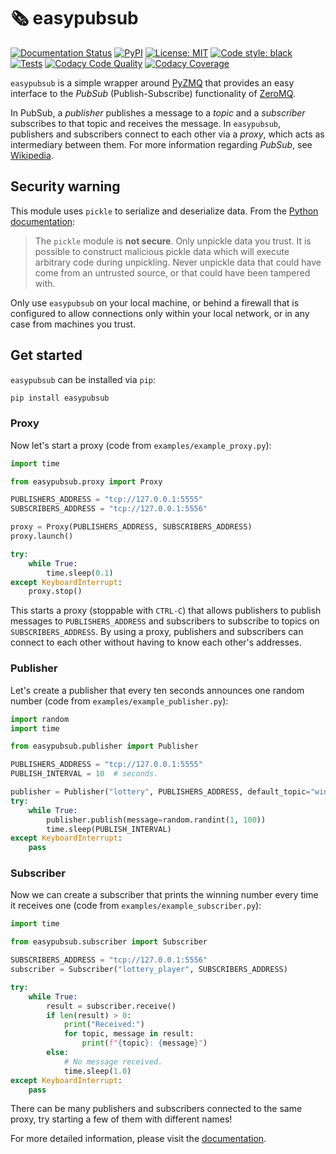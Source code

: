 # 🗞️ easypubsub
[![Documentation Status](https://readthedocs.org/projects/easypubsub/badge/?version=latest)](https://easypubsub.readthedocs.io/en/latest/?badge=latest)
[![PyPI](https://img.shields.io/pypi/v/easypubsub)](https://pypi.org/project/easypubsub/)
[![License: MIT](https://img.shields.io/badge/license-MIT-brightgreen)](https://github.com/matpompili/easypubsub/blob/main/LICENSE)
[![Code style: black](https://img.shields.io/badge/code%20style-black-000000.svg)](https://github.com/psf/black)
[![Tests](https://github.com/matpompili/easypubsub/actions/workflows/python-package.yml/badge.svg)](https://github.com/matpompili/easypubsub/actions/workflows/python-package.yml)
[![Codacy Code Quality](https://app.codacy.com/project/badge/Grade/80f24926df804a108a568ca640352bd8)](https://www.codacy.com/gh/matpompili/easypubsub/dashboard?utm_source=github.com&amp;utm_medium=referral&amp;utm_content=matpompili/easypubsub&amp;utm_campaign=Badge_Grade)
[![Codacy Coverage](https://app.codacy.com/project/badge/Coverage/80f24926df804a108a568ca640352bd8)](https://www.codacy.com/gh/matpompili/easypubsub/dashboard?utm_source=github.com&utm_medium=referral&utm_content=matpompili/easypubsub&utm_campaign=Badge_Coverage)

`easypubsub` is a simple wrapper around [PyZMQ](https://pyzmq.readthedocs.io/en/latest/) that provides an easy interface to the *PubSub* (Publish-Subscribe) functionality of [ZeroMQ](https://zeromq.org/). 

In PubSub, a *publisher* publishes a message to a *topic* and a *subscriber* subscribes to that topic and receives the message. In `easypubsub`, publishers and subscribers connect to each other via a *proxy*, which acts as intermediary between them.
For more information regarding *PubSub*, see [Wikipedia](https://en.wikipedia.org/wiki/Publish%E2%80%93subscribe_pattern).

## Security warning
This module uses `pickle` to serialize and deserialize data. 
From the [Python documentation](https://docs.python.org/3/library/pickle.html):
> The `pickle` module is **not secure**. Only unpickle data you trust.
It is possible to construct malicious pickle data which will execute arbitrary code during unpickling. Never unpickle data that could have come from an untrusted source, or that could have been tampered with.

Only use `easypubsub` on your local machine, or behind a firewall that is configured to allow connections only within your local network, or in any case from machines you trust.

## Get started

`easypubsub` can be installed via `pip`:

```bash
pip install easypubsub
```

### Proxy

Now let's start a proxy (code from `examples/example_proxy.py`):

```python
import time

from easypubsub.proxy import Proxy

PUBLISHERS_ADDRESS = "tcp://127.0.0.1:5555"
SUBSCRIBERS_ADDRESS = "tcp://127.0.0.1:5556"

proxy = Proxy(PUBLISHERS_ADDRESS, SUBSCRIBERS_ADDRESS)
proxy.launch()

try:
    while True:
        time.sleep(0.1)
except KeyboardInterrupt:
    proxy.stop()
```

This starts a proxy (stoppable with `CTRL-C`) that allows publishers to publish messages to `PUBLISHERS_ADDRESS` and subscribers to subscribe to topics on `SUBSCRIBERS_ADDRESS`. By using a proxy, publishers and subscribers can connect to each other without having to know each other's addresses.

### Publisher

Let's create a publisher that every ten seconds announces one random number (code from `examples/example_publisher.py`):

```python
import random
import time

from easypubsub.publisher import Publisher

PUBLISHERS_ADDRESS = "tcp://127.0.0.1:5555"
PUBLISH_INTERVAL = 10  # seconds.

publisher = Publisher("lottery", PUBLISHERS_ADDRESS, default_topic="winning_number")
try:
    while True:
        publisher.publish(message=random.randint(1, 100))
        time.sleep(PUBLISH_INTERVAL)
except KeyboardInterrupt:
    pass
```

### Subscriber

Now we can create a subscriber that prints the winning number every time it receives one (code from `examples/example_subscriber.py`):

```python
import time

from easypubsub.subscriber import Subscriber

SUBSCRIBERS_ADDRESS = "tcp://127.0.0.1:5556"
subscriber = Subscriber("lottery_player", SUBSCRIBERS_ADDRESS)

try:
    while True:
        result = subscriber.receive()
        if len(result) > 0:
            print("Received:")
            for topic, message in result:
                print(f"{topic}: {message}")
        else:
            # No message received.
            time.sleep(1.0)
except KeyboardInterrupt:
    pass
```

There can be many publishers and subscribers connected to the same proxy, try starting a few of them with different names!

For more detailed information, please visit the [documentation](https://easypubsub.readthedocs.io/en/latest/).
